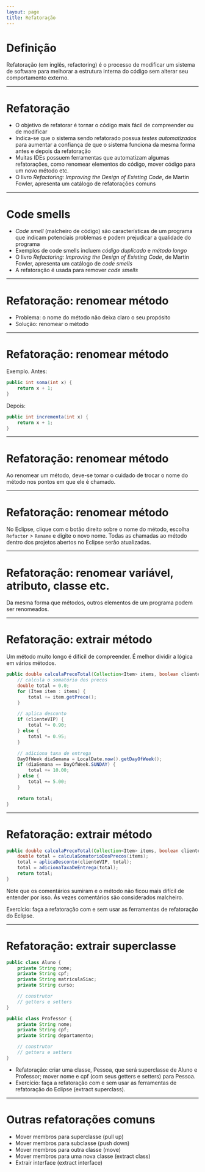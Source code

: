 ```yaml
---
layout: page
title: Refatoração
---
```


# Definição

Refatoração (em inglês, refactoring) é o processo de modificar um sistema de software para melhorar a estrutura interna do código sem alterar seu comportamento externo.

---

# Refatoração

- O objetivo de refatorar é tornar o código mais fácil de compreender ou de modificar
- Indica-se que o sistema sendo refatorado possua *testes automatizados* para aumentar a confiança de que o sistema funciona da mesma forma antes e depois da refatoração
- Muitas IDEs possuem ferramentas que automatizam algumas refatorações, como renomear elementos do código, mover código para um novo método etc.
- O livro *Refactoring: Improving the Design of Existing Code*, de Martin Fowler, apresenta um catálogo de refatorações comuns

---

# Code smells

- *Code smell* (malcheiro de código) são características de um programa que indicam potenciais problemas e podem prejudicar a qualidade do programa
- Exemplos de code smells incluem *código duplicado* e *método longo*
- O livro *Refactoring: Improving the Design of Existing Code*, de Martin Fowler, apresenta um catálogo de *code smells*
- A refatoração é usada para remover *code smells*

---

# Refatoração: renomear método

- Problema: o nome do método não deixa claro o seu propósito
- Solução: renomear o método

---

# Refatoração: renomear método

Exemplo. Antes:

```java
public int soma(int x) {
    return x + 1;
}
```

Depois:

```java
public int incrementa(int x) {
    return x + 1;
}
```

---

# Refatoração: renomear método

Ao renomear um método, deve-se tomar o cuidado de trocar o nome do método nos pontos em que ele é chamado.

---

# Refatoração: renomear método

No Eclipse, clique com o botão direito sobre o nome do método, escolha `Refactor` > `Rename` e digite o novo nome. Todas as chamadas ao método dentro dos projetos abertos no Eclipse serão atualizadas.

---

# Refatoração: renomear variável, atributo, classe etc.

Da mesma forma que métodos, outros elementos de um programa podem ser renomeados.

---

# Refatoração: extrair método

Um método muito longo é difícil de compreender. É melhor dividir a lógica em vários métodos.

```java
public double calculaPrecoTotal(Collection<Item> items, boolean clienteVIP) {
    // calcula o somatório dos precos
    double total = 0.0;
    for (Item item : items) {
        total += item.getPreco();
    }

    // aplica desconto
    if (clienteVIP) {
        total *= 0.90;
    } else {
        total *= 0.95;
    }

    // adiciona taxa de entrega
    DayOfWeek diaSemana = LocalDate.now().getDayOfWeek();
    if (diaSemana == DayOfWeek.SUNDAY) {
        total += 10.00;
    } else {
        total += 5.00;
    }

    return total;
}
```

---

# Refatoração: extrair método

```java
public double calculaPrecoTotal(Collection<Item> items, boolean clienteVIP) {
    double total = calculaSomatorioDosPrecos(items);
    total = aplicaDesconto(clienteVIP, total);
    total = adicionaTaxaDeEntrega(total);
    return total;
}
```

Note que os comentários sumiram e o método não ficou mais difícil de entender por isso. Às vezes comentários são considerados malcheiro.

Exercício: faça a refatoração com e sem usar as ferramentas de refatoração do Eclipse.

---

# Refatoração: extrair superclasse

```java
public class Aluno {
    private String nome;
    private String cpf;
    private String matriculaSiac;
    private String curso;

    // construtor
    // getters e setters
}

public class Professor {
    private String nome;
    private String cpf;
    private String departamento;

    // construtor
    // getters e setters
}
```

- Refatoração: criar uma classe, Pessoa, que será superclasse de Aluno e Professor; mover nome e cpf (com seus getters e setters) para Pessoa.
- Exercício: faça a refatoração com e sem usar as ferramentas de refatoração do Eclipse (extract superclass).

---

# Outras refatorações comuns

- Mover membros para superclasse (pull up)
- Mover membros para subclasse (push down)
- Mover membros para outra classe (move)
- Mover membros para uma nova classe (extract class)
- Extrair interface (extract interface)


